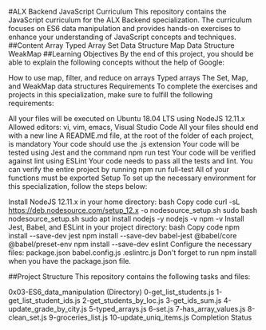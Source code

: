 #ALX Backend JavaScript Curriculum
This repository contains the JavaScript curriculum for the ALX Backend specialization. The curriculum focuses on ES6 data manipulation and provides hands-on exercises to enhance your understanding of JavaScript concepts and techniques.
##Content
Array
Typed Array
Set Data Structure
Map Data Structure
WeakMap
##Learning Objectives
By the end of this project, you should be able to explain the following concepts without the help of Google:

How to use map, filter, and reduce on arrays
Typed arrays
The Set, Map, and WeakMap data structures
Requirements
To complete the exercises and projects in this specialization, make sure to fulfill the following requirements:

All your files will be executed on Ubuntu 18.04 LTS using NodeJS 12.11.x
Allowed editors: vi, vim, emacs, Visual Studio Code
All your files should end with a new line
A README.md file, at the root of the folder of each project, is mandatory
Your code should use the .js extension
Your code will be tested using Jest and the command npm run test
Your code will be verified against lint using ESLint
Your code needs to pass all the tests and lint. You can verify the entire project by running npm run full-test
All of your functions must be exported
Setup
To set up the necessary environment for this specialization, follow the steps below:

Install NodeJS 12.11.x in your home directory:
bash
Copy code
curl -sL https://deb.nodesource.com/setup_12.x -o nodesource_setup.sh
sudo bash nodesource_setup.sh
sudo apt install nodejs -y
nodejs -v
npm -v
Install Jest, Babel, and ESLint in your project directory:
bash
Copy code
npm install --save-dev jest
npm install --save-dev babel-jest @babel/core @babel/preset-env
npm install --save-dev eslint
Configure the necessary files:
package.json
babel.config.js
.eslintrc.js
Don't forget to run npm install when you have the package.json file.

##Project Structure
This repository contains the following tasks and files:

0x03-ES6_data_manipulation (Directory)
0-get_list_students.js
1-get_list_student_ids.js
2-get_students_by_loc.js
3-get_ids_sum.js
4-update_grade_by_city.js
5-typed_arrays.js
6-set.js
7-has_array_values.js
8-clean_set.js
9-groceries_list.js
10-update_uniq_items.js
Completion Status
